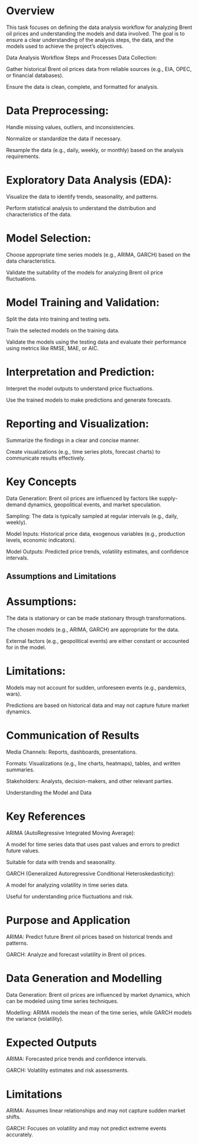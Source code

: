 # Overview
This task focuses on defining the data analysis workflow for analyzing Brent oil prices and understanding the models and data involved. The goal is to ensure a clear understanding of the analysis steps, the data, and the models used to achieve the project’s objectives.

Data Analysis Workflow
Steps and Processes
Data Collection:

Gather historical Brent oil prices data from reliable sources (e.g., EIA, OPEC, or financial databases).

Ensure the data is clean, complete, and formatted for analysis.

# Data Preprocessing:

Handle missing values, outliers, and inconsistencies.

Normalize or standardize the data if necessary.

Resample the data (e.g., daily, weekly, or monthly) based on the analysis requirements.

# Exploratory Data Analysis (EDA):

Visualize the data to identify trends, seasonality, and patterns.

Perform statistical analysis to understand the distribution and characteristics of the data.

# Model Selection:

Choose appropriate time series models (e.g., ARIMA, GARCH) based on the data characteristics.

Validate the suitability of the models for analyzing Brent oil price fluctuations.

# Model Training and Validation:

Split the data into training and testing sets.

Train the selected models on the training data.

Validate the models using the testing data and evaluate their performance using metrics like RMSE, MAE, or AIC.

# Interpretation and Prediction:

Interpret the model outputs to understand price fluctuations.

Use the trained models to make predictions and generate forecasts.

# Reporting and Visualization:

Summarize the findings in a clear and concise manner.

Create visualizations (e.g., time series plots, forecast charts) to communicate results effectively.

# Key Concepts
Data Generation: Brent oil prices are influenced by factors like supply-demand dynamics, geopolitical events, and market speculation.

Sampling: The data is typically sampled at regular intervals (e.g., daily, weekly).

Model Inputs: Historical price data, exogenous variables (e.g., production levels, economic indicators).

Model Outputs: Predicted price trends, volatility estimates, and confidence intervals.

## Assumptions and Limitations
# Assumptions:

The data is stationary or can be made stationary through transformations.

The chosen models (e.g., ARIMA, GARCH) are appropriate for the data.

External factors (e.g., geopolitical events) are either constant or accounted for in the model.

# Limitations:

Models may not account for sudden, unforeseen events (e.g., pandemics, wars).

Predictions are based on historical data and may not capture future market dynamics.

# Communication of Results
Media Channels: Reports, dashboards, presentations.

Formats: Visualizations (e.g., line charts, heatmaps), tables, and written summaries.

Stakeholders: Analysts, decision-makers, and other relevant parties.

Understanding the Model and Data
# Key References
ARIMA (AutoRegressive Integrated Moving Average):

A model for time series data that uses past values and errors to predict future values.

Suitable for data with trends and seasonality.

GARCH (Generalized Autoregressive Conditional Heteroskedasticity):

A model for analyzing volatility in time series data.

Useful for understanding price fluctuations and risk.

# Purpose and Application
ARIMA: Predict future Brent oil prices based on historical trends and patterns.

GARCH: Analyze and forecast volatility in Brent oil prices.

# Data Generation and Modelling
Data Generation: Brent oil prices are influenced by market dynamics, which can be modeled using time series techniques.

Modelling: ARIMA models the mean of the time series, while GARCH models the variance (volatility).

# Expected Outputs
ARIMA: Forecasted price trends and confidence intervals.

GARCH: Volatility estimates and risk assessments.

# Limitations
ARIMA: Assumes linear relationships and may not capture sudden market shifts.

GARCH: Focuses on volatility and may not predict extreme events accurately.